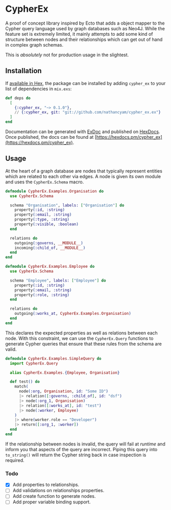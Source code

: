 # CypherEx

A proof of concept library inspired by Ecto that adds a object mapper to the Cypher query language used by graph databases such as Neo4J. While the feature set is extremely limited, it mainly attempts to add some kind of structure between nodes and their relationships which can get out of hand in complex graph schemas.

This is _absolutely_ not for production usage in the slightest.

## Installation

If [available in Hex](https://hex.pm/docs/publish), the package can be installed
by adding `cypher_ex` to your list of dependencies in `mix.exs`:

```elixir
def deps do
  [
    {:cypher_ex, "~> 0.1.0"},
    // {:cypher_ex, git: "git://github.com/nathancyam/cypher_ex.ex"}
  ]
end
```

Documentation can be generated with [ExDoc](https://github.com/elixir-lang/ex_doc)
and published on [HexDocs](https://hexdocs.pm). Once published, the docs can
be found at [https://hexdocs.pm/cypher_ex](https://hexdocs.pm/cypher_ex).

## Usage

At the heart of a graph database are nodes that typically represent entities which are related to each other via edges. A node is given its own module and uses the `CypherEx.Schema` macro.

```elixir
defmodule CypherEx.Examples.Organisation do
  use CypherEx.Schema

  schema "Organisation", labels: ["Organisation"] do
    property(:id, :string)
    property(:email, :string)
    property(:type, :string)
    property(:visible, :boolean)
  end

  relations do
    outgoing(:governs, __MODULE__)
    incoming(:child_of, __MODULE__)
  end
end

defmodule CypherEx.Examples.Employee do
  use CypherEx.Schema

  schema "Employee", labels: ["Employee"] do
    property(:id, :string)
    property(:email, :string)
    property(:role, :string)
  end

  relations do
    outgoing(:works_at, CypherEx.Examples.Organisation)
  end
end
```

This declares the expected properties as well as relations between each node. With this constraint, we can use the `CypherEx.Query` functions to generate Cypher queries that ensure that these rules from the schema are valid.

```elixir
defmodule CypherEx.Examples.SimpleQuery do
  import CypherEx.Query

  alias CypherEx.Examples.{Employee, Organisation}

  def test() do
    match(
      node(:org, Organisation, id: "Some ID")
      |> relation([:governs, :child_of], id: "dsf")
      |> node(:org_1, Organisation)
      |> relation([:works_at], id: "test")
      |> node(:worker, Employee)
    )
    |> where(worker.role == "Developer")
    |> return([:org_1, :worker])
  end
end
```

If the relationship between nodes is invalid, the query will fail at _runtime_ and inform you that aspects of the query are incorrect. Piping this query into `to_string()` will return the Cypher string back in case inspection is required.

### Todo

- [x] Add properties to relationships.
- [ ] Add validations on relationships properties.
- [ ] Add create function to generate nodes.
- [ ] Add proper variable binding support.
